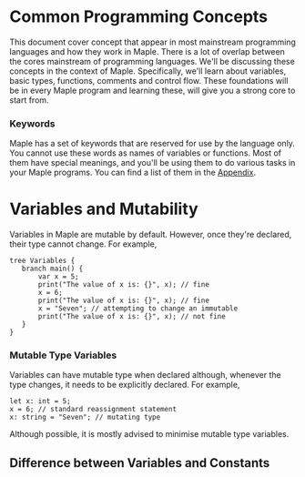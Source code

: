 # Common Programming Concepts

This document cover concept that appear in most mainstream programming languages and
how they work in Maple. There is a lot of overlap between the cores mainstream
 of programming languages. We'll be discussing these concepts in the context of Maple.
 Specifically, we'll learn about variables, basic types, functions, comments and
 control flow. These foundations will be in every Maple program and learning these,
 will give you a strong core to start from.
 
 ### Keywords
 Maple has a set of keywords that are reserved for use by the language only.
 You cannot use these words as names of variables or functions. Most of them have
 special meanings, and you'll be using them to do various tasks in your Maple programs.
 You can find a list of them in the [Appendix](Appendix.md).
 
 # Variables and Mutability
 Variables in Maple are mutable by default. However, once they're declared, their type
 cannot change. For example,
 ```
tree Variables {
    branch main() {
        var x = 5;
        print("The value of x is: {}", x); // fine
        x = 6;
        print("The value of x is: {}", x); // fine
        x = "Seven"; // attempting to change an immutable
        print("The value of x is: {}", x); // not fine
    }
}
```

### Mutable Type Variables
Variables can have mutable type when declared although, whenever the type changes,
it needs to be explicitly declared. For example,
```
let x: int = 5;
x = 6; // standard reassignment statement
x: string = "Seven"; // mutating type
```
Although possible, it is mostly advised to minimise mutable type variables.


## Difference between Variables and Constants
